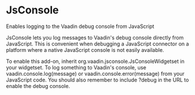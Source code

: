 JsConsole
=========

Enables logging to the Vaadin debug console from JavaScript

JsConsole lets you log messages to Vaadin's debug console directly from JavaScript. This is convenient when debugging a JavaScript connector on a platform where a native JavaScript console is not easily available.   

To enable this add-on, inherit org.vaadin.jsconsole.JsConsoleWidgetset in your widgetset. To log something to Vaadin's console, use vaadin.console.log(message) or vaadin.console.error(message) from your JavaScript code. You should also remember to include ?debug in the URL to enable the debug console.